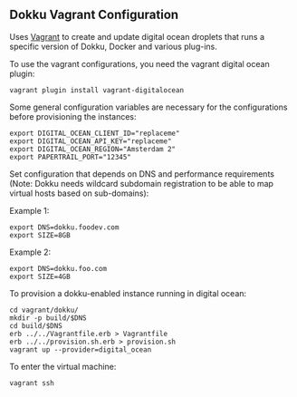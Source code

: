 Dokku Vagrant Configuration
-----------------------------

Uses [Vagrant](http://www.vagrantup.com/) to create and update digital ocean droplets that runs a specific version of Dokku, Docker and various plug-ins.

To use the vagrant configurations, you need the vagrant digital ocean plugin:

    vagrant plugin install vagrant-digitalocean

Some general configuration variables are necessary for the configurations before provisioning the instances:

    export DIGITAL_OCEAN_CLIENT_ID="replaceme"
    export DIGITAL_OCEAN_API_KEY="replaceme"
    export DIGITAL_OCEAN_REGION="Amsterdam 2"
    export PAPERTRAIL_PORT="12345"

Set configuration that depends on DNS and performance requirements (Note: Dokku needs wildcard subdomain registration to be able to map virtual hosts based on sub-domains):

Example 1:

    export DNS=dokku.foodev.com
    export SIZE=8GB

Example 2:

    export DNS=dokku.foo.com
    export SIZE=4GB

To provision a dokku-enabled instance running in digital ocean:

    cd vagrant/dokku/
    mkdir -p build/$DNS
    cd build/$DNS
    erb ../../Vagrantfile.erb > Vagrantfile
    erb ../../provision.sh.erb > provision.sh
    vagrant up --provider=digital_ocean

To enter the virtual machine:

    vagrant ssh
